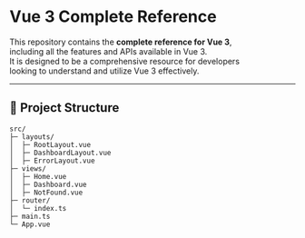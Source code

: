 # Vue 3 Complete Reference

This repository contains the **complete reference for Vue 3**,  
including all the features and APIs available in Vue 3.  
It is designed to be a comprehensive resource for developers  
looking to understand and utilize Vue 3 effectively.

---

## 📁 Project Structure

```plaintext
src/
├─ layouts/
│  ├─ RootLayout.vue
│  ├─ DashboardLayout.vue
│  ├─ ErrorLayout.vue
├─ views/
│  ├─ Home.vue
│  ├─ Dashboard.vue
│  ├─ NotFound.vue
├─ router/
│  └─ index.ts
├─ main.ts
└─ App.vue
```
